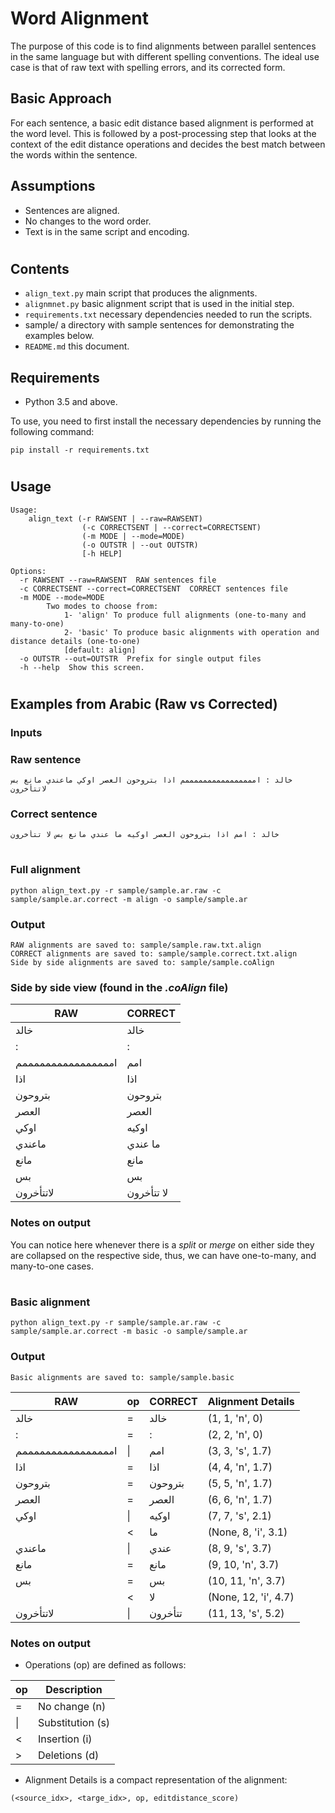 # Word Alignment

The purpose of this code is to find alignments between parallel sentences 
in the same language but with different spelling conventions.  The ideal use
case is that of raw text with spelling errors, and its corrected form.

## Basic Approach
For each sentence, a basic edit distance based alignment is performed at the word level.
 This is followed by a post-processing step that looks at the context of the edit distance
 operations and decides the best match between the words within the sentence.

## Assumptions
- Sentences are aligned.
- No changes to the word order.
- Text is in the same script and encoding.

#
## Contents
- `align_text.py` main script that produces the alignments.
- `alignmnet.py` basic alignment script that is used in the initial step.
- `requirements.txt` necessary dependencies needed to run the scripts.
- sample/ a directory with sample sentences for demonstrating the examples below.
- `README.md` this document.

## Requirements
- Python 3.5 and above.

To use, you need to first install the necessary dependencies by running the following command:
```
pip install -r requirements.txt
```
#
## Usage
```
Usage:
    align_text (-r RAWSENT | --raw=RAWSENT)
                (-c CORRECTSENT | --correct=CORRECTSENT)
                (-m MODE | --mode=MODE)
                (-o OUTSTR | --out OUTSTR)
                [-h HELP]

Options:
  -r RAWSENT --raw=RAWSENT  RAW sentences file
  -c CORRECTSENT --correct=CORRECTSENT  CORRECT sentences file
  -m MODE --mode=MODE  
        Two modes to choose from: 
            1- 'align' To produce full alignments (one-to-many and many-to-one)
            2- 'basic' To produce basic alignments with operation and distance details (one-to-one)
            [default: align]
  -o OUTSTR --out=OUTSTR  Prefix for single output files
  -h --help  Show this screen.
```
#
## Examples from Arabic (Raw vs Corrected)

### Inputs
### Raw sentence
```
خالد : اممممممممممممممممم اذا بتروحون العصر اوكي ماعندي مانع بس لاتتأخرون
```
### Correct sentence
```
خالد : امم اذا بتروحون العصر اوكيه ما عندي مانع بس لا تتأخرون
```
#
### Full alignment
```
python align_text.py -r sample/sample.ar.raw -c sample/sample.ar.correct -m align -o sample/sample.ar
```

### Output
```
RAW alignments are saved to: sample/sample.raw.txt.align
CORRECT alignments are saved to: sample/sample.correct.txt.align
Side by side alignments are saved to: sample/sample.coAlign
```
### Side by side view (found in the _.coAlign_ file)

|RAW| CORRECT|
|---|-----|
|خالد | خالد |
|: | : |
|اممممممممممممممممم | امم |
|اذا | اذا |
|بتروحون | بتروحون |
|العصر | العصر |
|اوكي | اوكيه |
|ماعندي | ما عندي |
|مانع | مانع |
|بس | بس |
|لاتتأخرون | لا تتأخرون |

### Notes on output
You can notice here whenever there is a _split_ or _merge_ on either side they are collapsed on the respective side, thus, we can have one-to-many, and many-to-one cases.

#

### Basic alignment
```
python align_text.py -r sample/sample.ar.raw -c sample/sample.ar.correct -m basic -o sample/sample.ar
```
### Output
```
Basic alignments are saved to: sample/sample.basic
```
|RAW|op|CORRECT|Alignment Details|
|- |- |- |- |
|خالد| =| خالد| (1, 1, 'n', 0)|
|:| =| :| (2, 2, 'n', 0)|
|اممممممممممممممممم| \|| امم| (3, 3, 's', 1.7)|
|اذا| =| اذا| (4, 4, 'n', 1.7)|
|بتروحون| =| بتروحون| (5, 5, 'n', 1.7)|
|العصر| =| العصر| (6, 6, 'n', 1.7)|
|اوكي| \|| اوكيه| (7, 7, 's', 2.1)|
| |<| ما|(None, 8, 'i', 3.1)|
|ماعندي| \|| عندي| (8, 9, 's', 3.7)|
|مانع| =| مانع| (9, 10, 'n', 3.7)|
|بس| =| بس| (10, 11, 'n', 3.7)|
| |<| لا|(None, 12, 'i', 4.7)|
|لاتتأخرون| \|| تتأخرون| (11, 13, 's', 5.2)|

### Notes on output
- Operations (op) are defined as follows:

|op|Description|
|-|-|
|=|  No change (n)|
|\||  Substitution (s)|
|< | Insertion (i)|
|> | Deletions (d)|

- Alignment Details is a compact representation of the alignment:
```
(<source_idx>, <targe_idx>, op, editdistance_score)
```